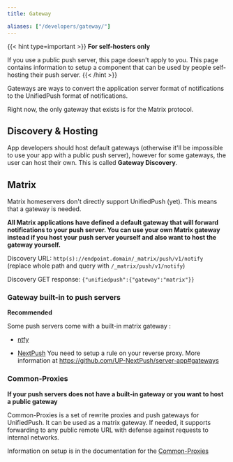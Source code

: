 ```yaml
---
title: Gateway

aliases: ["/developers/gateway/"]
---
```


{{< hint type=important >}}
**For self-hosters only**

If you use a public push server, this page doesn't apply to you.
This page contains information to setup a component that can be used by people self-hosting their push server.
{{< /hint >}}

Gateways are ways to convert the application server format of notifications to the UnifiedPush format of notifications. 

Right now, the only gateway that exists is for the Matrix protocol.

## Discovery & Hosting

App developers should host default gateways (otherwise it'll be impossible to use your app with a public push server), however for some gateways, the user can host their own. This is called **Gateway Discovery**.

## Matrix

Matrix homeservers don't directly support UnifiedPush (yet). This means that a gateway is needed.

**All Matrix applications have defined a default gateway that will forward notifications to your push server. You can use your own Matrix gateway instead if you host your push server yourself and also want to host the gateway yourself.**

Discovery URL: `http(s)://endpoint.domain/_matrix/push/v1/notify` (replace whole path and query with `/_matrix/push/v1/notify`)

Discovery GET response: `{"unifiedpush":{"gateway":"matrix"}}`

### Gateway built-in to push servers

**Recommended**

Some push servers come with a built-in matrix gateway :

* [ntfy](/users/distributors/ntfy/)

* [NextPush](/users/distributors/nextpush/) You need to setup a rule on your reverse proxy. More information at <https://github.com/UP-NextPush/server-app#gateways>

### Common-Proxies

**If your push servers does not have a built-in gateway or you want to host a public gateway**

Common-Proxies is a set of rewrite proxies and push gateways for UnifiedPush. It can be used as a matrix gateway. If needed, it supports forwarding to any public remote URL with defense against requests to internal networks.

Information on setup is in the documentation for the [Common-Proxies](https://codeberg.org/UnifiedPush/common-proxies)

